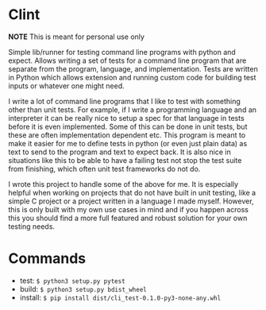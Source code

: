 # Clint

**NOTE** This is meant for personal use only

Simple lib/runner for testing command line programs with python and expect. Allows writing a set of tests for a command line program that are separate from the program, language, and implementation. Tests are written in Python which allows extension and running custom code for building test inputs or whatever one might need.

I write a lot of command line programs that I like to test with something other than unit tests. For example, if I write a programming language and an interpreter it can be really nice to setup a spec for that language in tests before it is even implemented. Some of this can be done in unit tests, but these are often implementation dependent etc. This program is meant to make it easier for me to define tests in python (or even just plain data) as text to send to the program and text to expect back. It is also nice in situations like this to be able to have a failing test not stop the test suite from finishing, which often unit test frameworks do not do.

I wrote this project to handle some of the above for me. It is especially helpful when working on projects that do not have built in unit testing, like a simple C project or a project written in a language I made myself. However, this is only built with my own use cases in mind and if you happen across this you should find a more full featured and robust solution for your own testing needs.

# Commands
- test: `$ python3 setup.py pytest`
- build: `$ python3 setup.py bdist_wheel`
- install: `$ pip install dist/cli_test-0.1.0-py3-none-any.whl`
